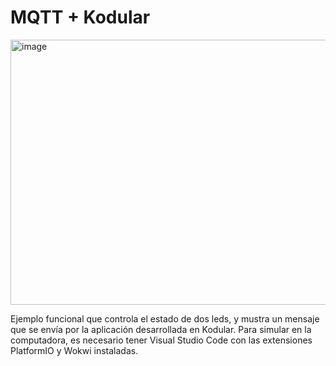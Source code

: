 # MQTT + Kodular
<img width="528" height="424" alt="image" src="https://github.com/user-attachments/assets/7e622a25-db5b-4132-9b57-6f432a28a063" />

Ejemplo funcional que controla el estado de dos leds, y mustra un mensaje que se envía por la aplicación desarrollada en Kodular.
Para simular en la computadora, es necesario tener Visual Studio Code con las extensiones PlatformIO y Wokwi instaladas.

